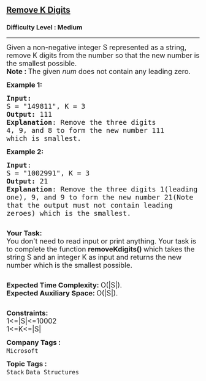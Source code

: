 <h2><a href="https://practice.geeksforgeeks.org/problems/remove-k-digits/1?utm_source=youtube&utm_medium=collab_striver_ytdescription&utm_campaign=remove-k-digits">Remove K Digits</a></h2><h3>Difficulty Level : Medium</h3><hr><div class="problems_problem_content__Xm_eO"><p><span style="font-size:18px">Given a non-negative integer S&nbsp;represented as a string, remove&nbsp;K&nbsp;digits from the number so that the new number is the smallest possible.<br>
<strong>Note :&nbsp;</strong>The given&nbsp;<em>num</em>&nbsp;does not contain any leading zero.</span></p>

<p><span style="font-size:18px"><strong>Example 1:</strong></span></p>

<pre><span style="font-size:18px"><strong>Input:</strong>
S = "149811", K = 3
<strong>Output:</strong> 111
<strong>Explanation</strong>: Remove the three digits 
4, 9, and 8 to form the new number 111
which is smallest.</span>
</pre>

<p><span style="font-size:18px"><strong>Example 2:</strong></span></p>

<pre><span style="font-size:18px"><strong>Input</strong>:
S = "1002991", K = 3
<strong>Output:</strong> 21
<strong>Explanation</strong>: Remove the three digits 1(leading
one), 9, and 9 to form the new number 21(Note
that the output must not contain leading
zeroes) which is the smallest.</span></pre>

<p><br>
<span style="font-size:18px"><strong>Your Task:</strong><br>
You don't need to read input or print anything. Your task is to complete the function&nbsp;<strong>removeKdigits()&nbsp;</strong>which takes the string S and an integer K as input and returns the new number which is the smallest possible.</span></p>

<p><br>
<span style="font-size:18px"><strong>Expected Time Complexity:&nbsp;</strong>O(|S|).<br>
<strong>Expected Auxiliary Space:&nbsp;</strong>O(|S|).</span></p>

<p><br>
<span style="font-size:18px"><strong>Constraints:</strong><br>
1&lt;=|S|&lt;=10002</span><br>
<span style="font-size:18px">1&lt;=K&lt;=|S|</span></p>
</div><p><span style=font-size:18px><strong>Company Tags : </strong><br><code>Microsoft</code>&nbsp;<br><p><span style=font-size:18px><strong>Topic Tags : </strong><br><code>Stack</code>&nbsp;<code>Data Structures</code>&nbsp;